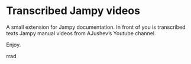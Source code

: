# Transcribed Jampy videos

A small extension for Jampy documentation.
In front of you is transcribed texts Jampy manual videos from AJushev’s Youtube channel.

Enjoy.

rrad
